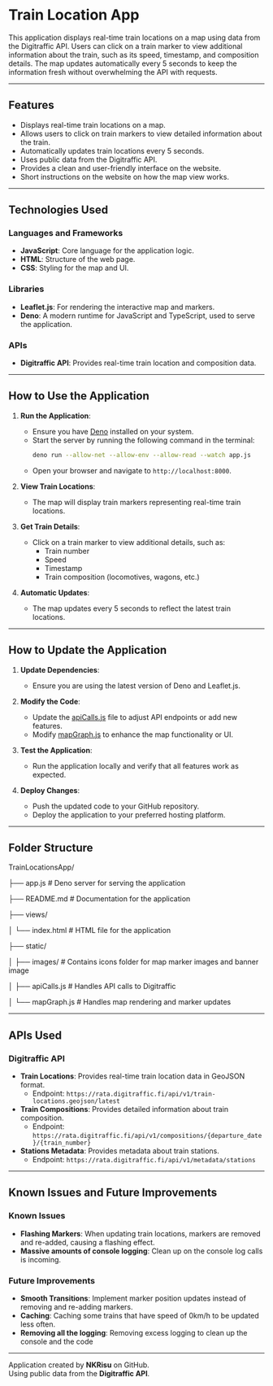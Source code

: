 # Train Location App

This application displays real-time train locations on a map using data from the Digitraffic API. Users can click on a train marker to view additional information about the train, such as its speed, timestamp, and composition details. The map updates automatically every 5 seconds to keep the information fresh without overwhelming the API with requests.

---

## Features

- Displays real-time train locations on a map.
- Allows users to click on train markers to view detailed information about the train.
- Automatically updates train locations every 5 seconds.
- Uses public data from the Digitraffic API.
- Provides a clean and user-friendly interface on the website.
- Short instructions on the website on how the map view works.

---

## Technologies Used

### Languages and Frameworks
- **JavaScript**: Core language for the application logic.
- **HTML**: Structure of the web page.
- **CSS**: Styling for the map and UI.

### Libraries
- **Leaflet.js**: For rendering the interactive map and markers.
- **Deno**: A modern runtime for JavaScript and TypeScript, used to serve the application.

### APIs
- **Digitraffic API**: Provides real-time train location and composition data.

---

## How to Use the Application

1. **Run the Application**:
   - Ensure you have [Deno](https://deno.land/) installed on your system.
   - Start the server by running the following command in the terminal:
     ```bash
     deno run --allow-net --allow-env --allow-read --watch app.js
     ```
   - Open your browser and navigate to `http://localhost:8000`.

2. **View Train Locations**:
   - The map will display train markers representing real-time train locations.

3. **Get Train Details**:
   - Click on a train marker to view additional details, such as:
     - Train number
     - Speed
     - Timestamp
     - Train composition (locomotives, wagons, etc.)

4. **Automatic Updates**:
   - The map updates every 5 seconds to reflect the latest train locations.

---

## How to Update the Application

1. **Update Dependencies**:
   - Ensure you are using the latest version of Deno and Leaflet.js.

2. **Modify the Code**:
   - Update the [apiCalls.js](http://_vscodecontentref_/1) file to adjust API endpoints or add new features.
   - Modify [mapGraph.js](http://_vscodecontentref_/2) to enhance the map functionality or UI.

3. **Test the Application**:
   - Run the application locally and verify that all features work as expected.

4. **Deploy Changes**:
   - Push the updated code to your GitHub repository.
   - Deploy the application to your preferred hosting platform.

---

## Folder Structure
TrainLocationsApp/

├── app.js          # Deno server for serving the application

├── README.md       # Documentation for the application

├── views/

│   └── index.html  # HTML file for the application

├── static/

│   ├── images/     # Contains icons folder for map marker images and banner image

│   ├── apiCalls.js # Handles API calls to Digitraffic

│   └── mapGraph.js # Handles map rendering and marker updates



---

## APIs Used

### Digitraffic API
- **Train Locations**: Provides real-time train location data in GeoJSON format.
  - Endpoint: `https://rata.digitraffic.fi/api/v1/train-locations.geojson/latest`
- **Train Compositions**: Provides detailed information about train composition.
  - Endpoint: `https://rata.digitraffic.fi/api/v1/compositions/{departure_date}/{train_number}`
- **Stations Metadata**: Provides metadata about train stations.
  - Endpoint: `https://rata.digitraffic.fi/api/v1/metadata/stations`

---

## Known Issues and Future Improvements

### Known Issues
- **Flashing Markers**: When updating train locations, markers are removed and re-added, causing a flashing effect.
- **Massive amounts of console logging**: Clean up on the console log calls is incoming. 

### Future Improvements
- **Smooth Transitions**: Implement marker position updates instead of removing and re-adding markers.
- **Caching**: Caching some trains that have speed of 0km/h to be updated less often.
- **Removing all the logging**: Removing excess logging to clean up the console and the code

---



Application created by **NKRisu** on GitHub.  
Using public data from the **Digitraffic API**.
                        
                    
